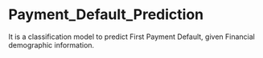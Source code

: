# Payment_Default_Prediction
It is a classification model to predict First Payment Default, given Financial demographic information.
